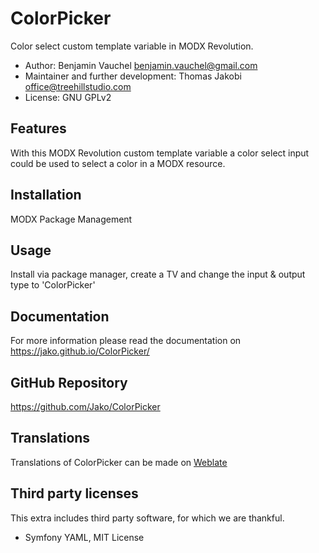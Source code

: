 # ColorPicker

Color select custom template variable in MODX Revolution.

- Author: Benjamin Vauchel <benjamin.vauchel@gmail.com>
- Maintainer and further development: Thomas Jakobi <office@treehillstudio.com>
- License: GNU GPLv2

## Features

With this MODX Revolution custom template variable a color select input
could be used to select a color in a MODX resource.

## Installation

MODX Package Management

## Usage

Install via package manager, create a TV and change the input & output type to 'ColorPicker'

## Documentation

For more information please read the documentation on https://jako.github.io/ColorPicker/

## GitHub Repository

https://github.com/Jako/ColorPicker

## Translations

Translations of ColorPicker can be made on [Weblate](https://hosted.weblate.org/projects/modx-agenda/)

## Third party licenses

This extra includes third party software, for which we are thankful.

- Symfony YAML, MIT License
